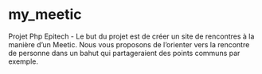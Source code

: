 # my_meetic
Projet Php Epitech - Le but du projet est de créer un site de rencontres à la manière d’un Meetic. Nous vous proposons de l’orienter vers la rencontre de personne dans un bahut qui partageraient des points communs par exemple.
